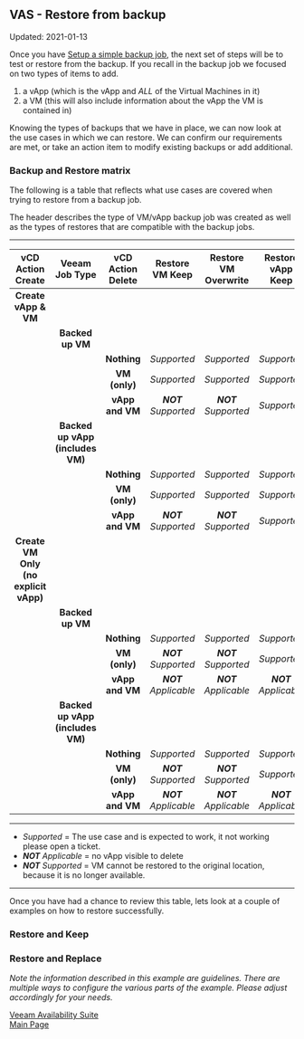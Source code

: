 ## VAS - Restore from backup

Updated: 2021-01-13

Once you have [Setup a simple backup job](https://mlwiles.github.io/vmwaresolutions/vas/backup/index.md), the next set of steps will be to test or restore from the backup.  If you recall in the backup job we focused on two types of items to add.

1. a vApp (which is the vApp and *ALL* of the Virtual Machines in it)
2. a VM (this will also include information about the vApp the VM is contained in) 

Knowing the types of backups that we have in place, we can now look at the use cases in which we can restore.  We can confirm our requirements are met, or take an action item to modify existing backups or add additional.  

### Backup and Restore matrix

The following is a table that reflects what use cases are covered when trying to restore from a backup job.

The header describes the type of VM/vApp backup job was created as well as the types of restores that are compatible with the backup jobs.

----------------

| vCD Action<br>Create  | Veeam<br>Job Type | vCD Action<br>Delete | Restore<br>VM Keep | Restore<br>VM Overwrite | Restore<br>vApp Keep	| Restore<br>vApp Overwrite |
| :---: | :---: | :---: | :---: | :---: | :---: | :---: |
| **Create vApp & VM** |  |  |  |  |  |  |
|  | **Backed up VM**  |  |  |  |  |  |
|  |  | **Nothing** | *Supported* | *Supported* | *Supported* | *Supported* |    
|  |  | **VM (only)** | *Supported* | *Supported* | *Supported* | *Supported* |
|  |  | **vApp and VM** | ***NOT** Supported* | ***NOT** Supported* | *Supported* | *Supported* |
|  | **Backed up vApp<br>(includes VM)**  |  |  |  |  |  |
|  |  | **Nothing** | *Supported* | *Supported* | *Supported* | *Supported* |
|  |  | **VM (only)** | *Supported* | *Supported* | *Supported* | *Supported* |
|  |  | **vApp and VM** | ***NOT** Supported* | ***NOT** Supported* | *Supported* | *Supported* |
| **Create VM Only<br>(no explicit vApp)** |  |  |  |  |  |  |
|  | **Backed up VM**  |  |  |  |  |  |
|  |  | **Nothing** | *Supported* | *Supported* | *Supported* | *Supported* |
|  |  | **VM (only)** | ***NOT** Supported* | ***NOT** Supported* | *Supported* | *Supported* |
|  |  | **vApp and VM** | ***NOT** Applicable* | ***NOT** Applicable* | ***NOT** Applicable* | ***NOT** Applicable* |
|  | **Backed up vApp<br>(includes VM)**  |  |  |  |  |  |
|  |  | **Nothing** | *Supported* | *Supported* | *Supported* | *Supported* |
|  |  | **VM (only)** | ***NOT** Supported* | ***NOT** Supported* | *Supported* | *Supported* |
|  |  | **vApp and VM** | ***NOT** Applicable* | ***NOT** Applicable* | ***NOT** Applicable* | ***NOT** Applicable* |

----------------

- *Supported* = The use case and is expected to work, it not working please open a ticket.<br>
- ***NOT** Applicable* = no vApp visible to delete<br>
- ***NOT** Supported* = VM cannot be restored to the original location, because it is no longer available.<br>
----------------
Once you have had a chance to review this table, lets look at a couple of examples on how to restore successfully.

### Restore and Keep



### Restore and Replace



_Note the information described in this example are guidelines.  There are multiple ways to configure the various parts of the example.  Please adjust accordingly for your needs._

[Veeam Availability Suite](https://mlwiles.github.io/vmwaresolutions/vas/)<br/>
[Main Page](https://mlwiles.github.io/vmwaresolutions)